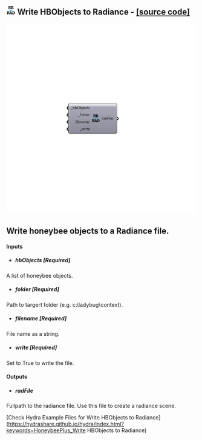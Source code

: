 ## ![](../../images/icons/Write_HBObjects_to_Radiance.png) Write HBObjects to Radiance - [[source code]](https://github.com/ladybug-tools/honeybee-grasshopper/tree/master/plugin/grasshopper/src/HoneybeePlus_Write%20HBObjects%20to%20Radiance.py)

![](../../images/components/Write_HBObjects_to_Radiance.png)

Write honeybee objects to a Radiance file.
 -

#### Inputs
* ##### hbObjects [Required]
A list of honeybee objects.
* ##### folder [Required]
Path to targert folder (e.g. c:\ladybug\context).
* ##### filename [Required]
File name as a string.
* ##### write [Required]
Set to True to write the file.

#### Outputs
* ##### radFile
Fullpath to the radiance file. Use this file to create a radiance
 scene.


[Check Hydra Example Files for Write HBObjects to Radiance](https://hydrashare.github.io/hydra/index.html?keywords=HoneybeePlus_Write HBObjects to Radiance)